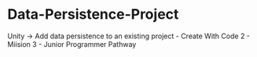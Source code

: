 # Data-Persistence-Project
Unity -> Add data persistence to an existing project - Create With Code 2 - Miision 3 - Junior Programmer Pathway
